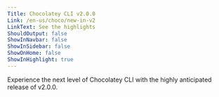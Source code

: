 ```yaml
---
Title: Chocolatey CLI v2.0.0
Link: /en-us/choco/new-in-v2
LinkText: See the highlights
ShouldOutput: false
ShowInNavbar: false
ShowInSidebar: false
ShowOnHome: false
ShowInHighlight: true
---
```


Experience the next level of Chocolatey CLI with the highly anticipated release of v2.0.0.
